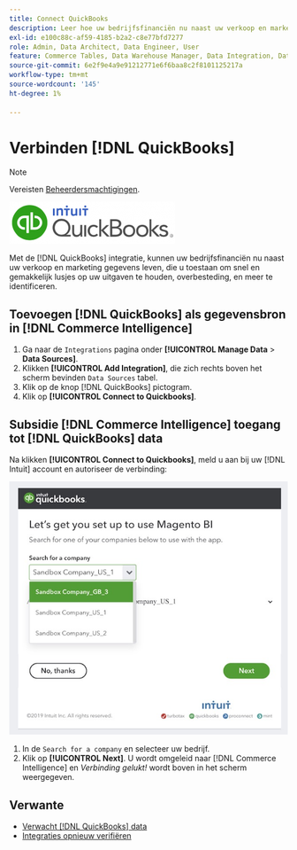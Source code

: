 ```yaml
---
title: Connect QuickBooks
description: Leer hoe uw bedrijfsfinanciën nu naast uw verkoop en marketing gegevens kunnen leven, die u toestaan om snel en gemakkelijk lusjes op uw uitgaven te houden, overbesteding, en meer te identificeren.
exl-id: e100c88c-af59-4185-b2a2-c8e77bfd7277
role: Admin, Data Architect, Data Engineer, User
feature: Commerce Tables, Data Warehouse Manager, Data Integration, Data Import/Export
source-git-commit: 6e2f9e4a9e91212771e6f6baa8c2f8101125217a
workflow-type: tm+mt
source-wordcount: '145'
ht-degree: 1%

---
```


# Verbinden [!DNL QuickBooks]

>[!NOTE]
>
>Vereisten [Beheerdersmachtigingen](../../../administrator/user-management/user-management.md).

![](../../../assets/Quickbooks.png)

Met de [!DNL QuickBooks] integratie, kunnen uw bedrijfsfinanciën nu naast uw verkoop en marketing gegevens leven, die u toestaan om snel en gemakkelijk lusjes op uw uitgaven te houden, overbesteding, en meer te identificeren.

## Toevoegen [!DNL QuickBooks] als gegevensbron in [!DNL Commerce Intelligence]

1. Ga naar de `Integrations` pagina onder **[!UICONTROL Manage Data** > **Data Sources]**.
1. Klikken **[!UICONTROL Add Integration]**, die zich rechts boven het scherm bevinden `Data Sources` tabel.
1. Klik op de knop [!DNL QuickBooks] pictogram.
1. Klik op **[!UICONTROL Connect to Quickbooks]**.

## Subsidie [!DNL Commerce Intelligence] toegang tot [!DNL QuickBooks] data

Na klikken **[!UICONTROL Connect to Quickbooks]**, meld u aan bij uw [!DNL Intuit] account en autoriseer de verbinding:

![](../../../assets/QuickBooks_App_Store_1.jpg)

1. In de `Search for a company` en selecteer uw bedrijf.
1. Klik op **[!UICONTROL Next]**. U wordt omgeleid naar [!DNL Commerce Intelligence] en *Verbinding gelukt!* wordt boven in het scherm weergegeven.

## Verwante

* [Verwacht [!DNL QuickBooks] data](../integrations/quickbooks-data.md)
* [Integraties opnieuw verifiëren](https://experienceleague.adobe.com/docs/commerce-knowledge-base/kb/how-to/mbi-reauthenticating-integrations.html)
